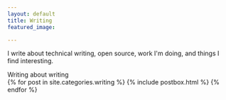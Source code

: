 ```yaml
---
layout: default
title: Writing
featured_image: 

---
```




<div class="featured-posts outer">
<div class="outer">
  <p>I write about technical writing, open source, work I'm doing, and things I find interesting.</p>
  <div class="post-feed-title inner">Writing about writing</div>
       <div class="post-feed inner-wide">
       {% for post in site.categories.writing %}
         {% include postbox.html %}
  {% endfor %}         
    </div>   
</div>
</div>
